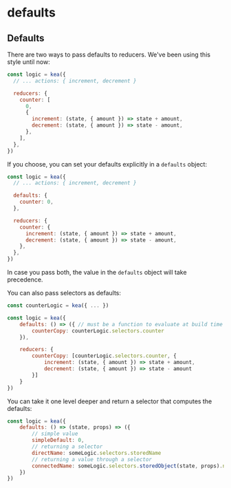 # defaults

## Defaults

There are two ways to pass defaults to reducers. We've been using this style until now:

```javascript
const logic = kea({
  // ... actions: { increment, decrement }

  reducers: {
    counter: [
      0,
      {
        increment: (state, { amount }) => state + amount,
        decrement: (state, { amount }) => state - amount,
      },
    ],
  },
})
```

If you choose, you can set your defaults explicitly in a `defaults` object:

```javascript
const logic = kea({
  // ... actions: { increment, decrement }

  defaults: {
    counter: 0,
  },

  reducers: {
    counter: {
      increment: (state, { amount }) => state + amount,
      decrement: (state, { amount }) => state - amount,
    },
  },
})
```

In case you pass both, the value in the `defaults` object will take precedence.

You can also pass selectors as defaults:

```javascript
const counterLogic = kea({ ... })

const logic = kea({
    defaults: () => ({ // must be a function to evaluate at build time
        counterCopy: counterLogic.selectors.counter
    }),

    reducers: {
        counterCopy: [counterLogic.selectors.counter, {
            increment: (state, { amount }) => state + amount,
            decrement: (state, { amount }) => state - amount
        }]
    }
})
```

You can take it one level deeper and return a selector that computes the defaults:

```javascript
const logic = kea({
    defaults: () => (state, props) => ({
        // simple value
        simpleDefault: 0,
        // returning a selector
        directName: someLogic.selectors.storedName
        // returning a value through a selector
        connectedName: someLogic.selectors.storedObject(state, props).name,
    })
})
```
